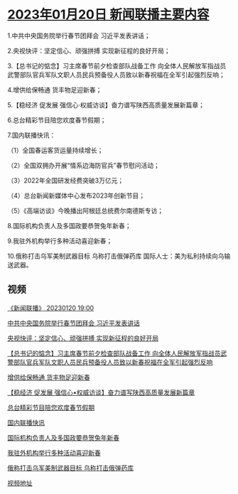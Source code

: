 # [2023年01月20日 新闻联播主要内容](https://tv.cctv.com/lm/xwlb/day/20230120.shtml)

1.中共中央国务院举行春节团拜会 习近平发表讲话；

2.央视快评：坚定信心、顽强拼搏 实现新征程的良好开局；

3.【总书记的惦念】习主席春节前夕检查部队战备工作 向全体人民解放军指战员武警部队官兵军队文职人员民兵预备役人员致以新春祝福在全军引起强烈反响；

4.增供给保畅通 货丰物足迎新春；

5.【稳经济 促发展 强信心·权威访谈】奋力谱写陕西高质量发展新篇章；

6.总台精彩节目陪您欢度春节假期；

7.国内联播快讯：

（1）全国春运客货运量持续增长；

（2）全国双拥办开展“情系边海防官兵”春节慰问活动；

（3）2022年全国研发经费突破3万亿元；

（4）总台新闻新媒体中心发布2023年创新节目；

（5）《高端访谈》今晚播出阿根廷总统费尔南德斯专访；

8.国际机构负责人及多国政要恭贺兔年新春；

9.我驻外机构举行多种活动喜迎新春；

10.俄称打击乌军美制武器目标 乌称打击俄弹药库 国际人士：美为私利持续向乌输送武器。

## 视频

[《新闻联播》 20230120 19:00](https://tv.cctv.com/2023/01/20/VIDEpn9cV1utYubX8qpF5eUa230120.shtml)

[中共中央国务院举行春节团拜会 习近平发表讲话](https://tv.cctv.com/2023/01/20/VIDEPIQ6iEQoqxm2fQu1J1zP230120.shtml)

[央视快评：坚定信心、顽强拼搏 实现新征程的良好开局](https://tv.cctv.com/2023/01/20/VIDE37I5KZXvD8LDPWrPr3sr230120.shtml)

[【总书记的惦念】习主席春节前夕检查部队战备工作 向全体人民解放军指战员武警部队官兵军队文职人员民兵预备役人员致以新春祝福在全军引起强烈反响](https://tv.cctv.com/2023/01/20/VIDEcK4TBRZXllld4bluNDAV230120.shtml)

[增供给保畅通 货丰物足迎新春](https://tv.cctv.com/2023/01/20/VIDEBQZD6mRbBUw5pDoTnKzm230120.shtml)

[【稳经济 促发展 强信心•权威访谈】奋力谱写陕西高质量发展新篇章](https://tv.cctv.com/2023/01/20/VIDE6gg0WByBEjTyb4LjcnXj230120.shtml)

[总台精彩节目陪您欢度春节假期](https://tv.cctv.com/2023/01/20/VIDEag09aAFA2dH7mqgaj55c230120.shtml)

[国内联播快讯](https://tv.cctv.com/2023/01/20/VIDEBgSQuwFomg9M22kXoS9T230120.shtml)

[国际机构负责人及多国政要恭贺兔年新春](https://tv.cctv.com/2023/01/20/VIDErFELzVeFqrvWKv9ns9OD230120.shtml)

[我驻外机构举行多种活动喜迎新春](https://tv.cctv.com/2023/01/20/VIDEOC4bYc1EfidSZCNdIjMP230120.shtml)

[俄称打击乌军美制武器目标 乌称打击俄弹药库](https://tv.cctv.com/2023/01/20/VIDEljOTLFJ87cIeUlGBzaHx230120.shtml)

[视频地址](https://tv.cctv.com/lm/xwlb/day/20230120.shtml) 

